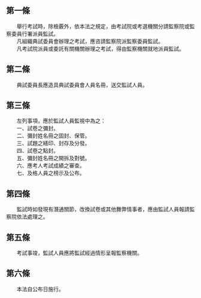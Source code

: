 第一條 
-------
　　舉行考試時，除檢覈外，依本法之規定，由考試院或考選機關分請監察院或監察委員行署派員監試。  
　　凡組織典試委員會辦理之考試，應咨請監察院派監察委員監試。  
　　凡考試院派員或委託有關機關辦理之考試，得由監察機關就地派員監試。  


第二條 
-------
　　典試委員長應造具典試委員會人員名冊，送交監試人員。  


第三條 
-------
　　左列事項，應於監試人員監視中為之：  
　　一、試卷之彌封。  
　　二、彌封姓名冊之固封、保管。  
　　三、試題之繕印、封存及分發。  
　　四、試卷之點封。  
　　五、彌封姓名冊之開拆及對號。  
　　六、應考人考試成績之審查。  
　　七、及格人員之榜示及公布。  


第四條 
-------
　　監試時如發現有潛通關節，改換試卷或其他舞弊情事者，應由監試人員報請監察院依法處理之。  


第五條 
-------
　　考試事竣，監試人員應將監試經過情形呈報監察機關。  


第六條 
-------
　　本法自公布日施行。